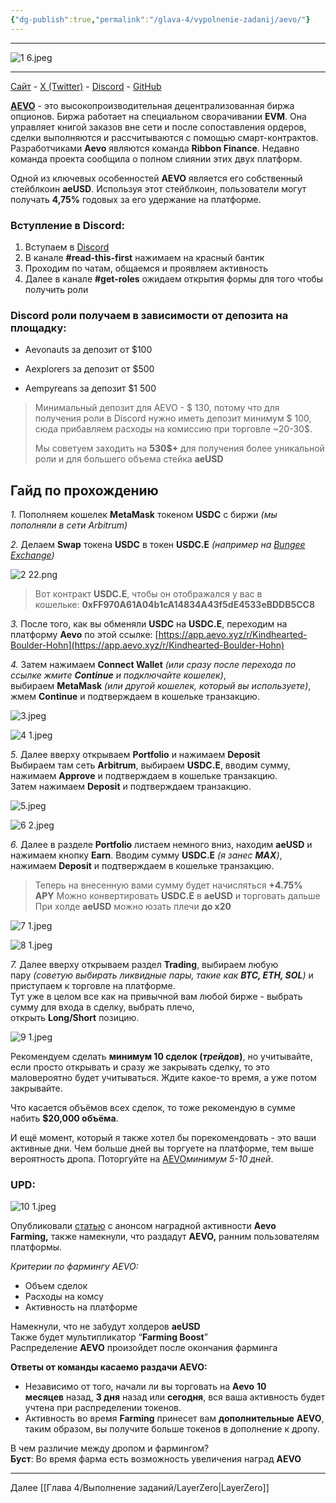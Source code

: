 ```yaml
---
{"dg-publish":true,"permalink":"/glava-4/vypolnenie-zadanij/aevo/"}
---
```



---

![1 6.jpeg](/img/user/Images/1%206.jpeg)

---

[Сайт](https://app.aevo.xyz/r/Kindhearted-Boulder-Hohn) - [X (Twitter)](https://twitter.com/aevoxyz?ref_src=twsrc%5Egoogle%7Ctwcamp%5Eserp%7Ctwgr%5Eauthor) - [Discord](https://discord.com/invite/aevo) - [GitHub](https://github.com/aevoxyz)

**[AEVO](https://app.aevo.xyz/r/Kindhearted-Boulder-Hohn)** - это высокопроизводительная децентрализованная биржа опционов. Биржа работает на специальном сворачивании **EVM**. Она управляет книгой заказов вне сети и после сопоставления ордеров, сделки выполняются и рассчитываются с помощью смарт-контрактов. Разработчиками **Aevo** являются команда **Ribbon Finance**. Недавно команда проекта сообщила о полном слиянии этих двух платформ.

Одной из ключевых особенностей **AEVO** является его собственный стейблкоин **aeUSD**. Используя этот стейблкоин, пользователи могут получать **4,75%** годовых за его удержание на платформе.

### Вступление в Discord:

1. Вступаем в [Discord](https://discord.com/invite/aevo)
2. В канале **#read-this-first** нажимаем на красный бантик
3. Проходим по чатам, общаемся и проявляем активность
4. Далее в канале **#get-roles** ожидаем открытия формы для того чтобы получить роли

### Discord роли получаем в зависимости от депозита на площадку:

- Aevonauts за депозит от $100
    
- Aexplorers за депозит от $500
    
- Aempyreans за депозит $1 500
    

> Минимальный депозит для AEVO - $ 130, потому что для получения роли в Discord нужно иметь депозит минимум $ 100, сюда прибавляем расходы на комиссию при торговле ~20-30$.
> 
> Мы советуем заходить на **530$+** для получения более уникальной роли и для большего объема стейка **aeUSD**

## Гайд по прохождению

_1._ Пополняем кошелек **MetaMask** токеном **USDC** c биржи _(мы пополняли в сети Arbitrum)_

_2._ Делаем **Swap** токена **USDC** в токен **USDC.E** _(например на [Bungee Exchange](https://www.bungee.exchange/))_

![2 22.png](/img/user/Images/2%2022.png)

> Вот контракт **USDC.E**, чтобы он отображался у вас в кошельке: **0xFF970A61A04b1cA14834A43f5dE4533eBDDB5CC8**

_3._ После того, как вы обменяли **USDC** на **USDC.E**, переходим на платформу **Aevo** по этой ссылке: [https://app.aevo.xyz/r/Kindhearted-Boulder-Hohn](https://app.aevo.xyz/r/Kindhearted-Boulder-Hohn)

_4._ Затем нажимаем **Connect Wallet** _(или сразу после перехода по ссылке жмите **Continue** и подключайте кошелек)_, выбираем **MetaMask** _(или другой кошелек, который вы используете)_, жмем **Continue** и подтверждаем в кошельке транзакцию.

![3.jpeg](/img/user/Images/3.jpeg)

![4 1.jpeg](/img/user/Images/4%201.jpeg)

_5._ Далее вверху открываем **Portfolio** и нажимаем **Deposit**  
Выбираем там сеть **Arbitrum**, выбираем **USDC.E**, вводим сумму, нажимаем **Approve** и подтверждаем в кошельке транзакцию.  
Затем нажимаем **Deposit** и подтверждаем транзакцию.

![5.jpeg](/img/user/Images/5.jpeg)

![6 2.jpeg](/img/user/Images/6%202.jpeg)

_6._ Далее в разделе **Portfolio** листаем немного вниз, находим **aeUSD** и нажимаем кнопку **Earn**. Вводим сумму **USDC.E** _(я занес **МАХ**)_, нажимаем **Deposit** и подтверждаем в кошельке транзакцию.

> Теперь на внесенную вами сумму будет начисляться **+4.75% APY** Можно конвертировать **USDC.E** в **aeUSD** и торговать дальше  
> При холде **aeUSD** можно юзать плечи **до x20**

![7 1.jpeg](/img/user/Images/7%201.jpeg)

![8 1.jpeg](/img/user/Images/8%201.jpeg)

_7._ Далее вверху открываем раздел **Trading**, выбираем любую пару _(советую выбирать ликвидные пары, такие как **BTC, ETH, SOL**)_ и приступаем к торговле на платформе.  
Тут уже в целом все как на привычной вам любой бирже - выбрать сумму для входа в сделку, выбрать плечо, открыть **Long/Short** позицию.

![9 1.jpeg](/img/user/Images/9%201.jpeg)

Рекомендуем сделать **минимум 10 сделок (_трейдов_)**, но учитывайте, если просто открывать и сразу же закрывать сделку, то это маловероятно будет учитываться. Ждите какое-то время, а уже потом закрывайте.

Что касается объёмов всех сделок, то тоже рекомендую в сумме набить **$20,000 объёма**.

И ещё момент, который я также хотел бы порекомендовать - это ваши активные дни. Чем больше дней вы торгуете на платформе, тем выше вероятность дропа. Поторгуйте на [AEVO](https://app.aevo.xyz/r/Kindhearted-Boulder-Hohn)_минимум 5-10 дней_.

### UPD:

![10 1.jpeg](/img/user/Images/10%201.jpeg)

Опубликовали [статью](https://aevo.mirror.xyz/Rx6gZ6o7oJukpTIl3UrJTrfKS2zwcpCwVlyHgfmdfBk) с анонсом наградной активности **Aevo Farming,** также намекнули, что раздадут **AEVO,** ранним пользователям платформы.

_Критерии по фармингу AEVO:_

- Объем сделок
- Расходы на комсу
- Активность на платформе

Намекнули, что не забудут холдеров **aeUSD**  
Также будет мультипликатор “**Farming Boost**”  
Распределение **AEVO** произойдет после окончания фарминга

**Ответы от команды касаемо раздачи AEVO:**

- Независимо от того, начали ли вы торговать на **Aevo** **10 месяцев** назад, **3 дня** назад или **сегодня**, вся ваша активность будет учтена при распределении токенов.
- Активность во время **Farming** принесет вам **дополнительные** **AEVO**, таким образом, вы получите больше токенов в дополнение к дропу.

В чем различие между дропом и фармингом?  
**Буст**: Во время фарма есть возможность увеличения наград **AEVO**

---

Далее [[Глава 4/Выполнение заданий/LayerZero\|LayerZero]]

